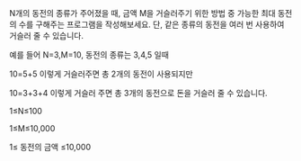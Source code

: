 N개의 동전의 종류가 주어졌을 때, 금액 M을 거슬러주기 위한 방법 중 가능한 최대 동전의 수를 구해주는 프로그램을 작성해보세요. 단, 같은 종류의 동전을 여러 번 사용하여 거슬러 줄 수 있습니다.

예를 들어 N=3,M=10, 동전의 종류는 3,4,5 일때

10=5+5 이렇게 거슬러주면 총 2개의 동전이 사용되지만

10=3+3+4 이렇게 거슬러 주면 총 3개의 동전으로 돈을 거슬러 줄 수 있습니다.

1≤N≤100

1≤M≤10,000

1≤ 동전의 금액 ≤10,000